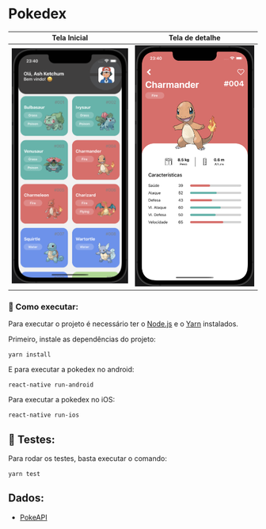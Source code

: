 # Pokedex

Tela Inicial            |  Tela de detalhe
:-------------------------:|:-------------------------:
![home](./doc/home-screenshot.png)  |  ![detail](./doc/detail-screenshot.png)

### :rocket: Como executar:

Para executar o projeto é necessário ter o [Node.js](https://nodejs.org/en/) e o [Yarn](https://classic.yarnpkg.com/lang/en/docs/install/#windows-stable) instalados.

Primeiro, instale as dependências do projeto:

```
yarn install
```

E para executar a pokedex no android:

```
react-native run-android
```
Para executar a pokedex no iOS:

```
react-native run-ios
```

## :test_tube: Testes:

Para rodar os testes, basta executar o comando:

```
yarn test
```

## Dados:

 - [PokeAPI](https://pokeapi.co/)


